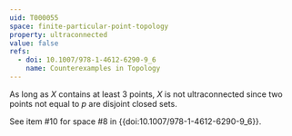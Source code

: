 ```yaml
---
uid: T000055
space: finite-particular-point-topology
property: ultraconnected
value: false
refs:
  - doi: 10.1007/978-1-4612-6290-9_6
    name: Counterexamples in Topology
---
```

As long as $X$ contains at least 3 points, $X$ is not ultraconnected since two points not equal to $p$ are disjoint closed sets.

See item #10 for space #8 in {{doi:10.1007/978-1-4612-6290-9_6}}.
